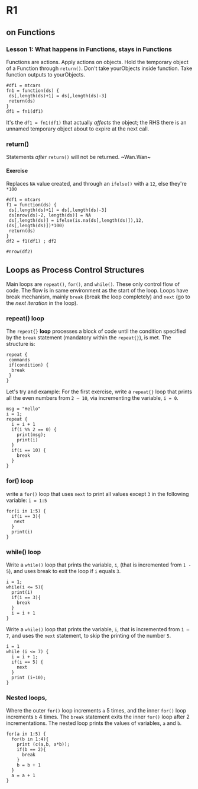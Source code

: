 # R1

## on Functions

### Lesson 1: What happens in Functions, stays in Functions
Functions are actions. Apply actions on objects. Hold the temporary object of a Function through `return()`. Don't take yourObjects inside function. Take function outputs to yourObjects.

```{r}
#df1 = mtcars 
fn1 = function(ds) {
 ds[,length(ds)+1] = ds[,length(ds)-3]
 return(ds)
}
df1 = fn1(df1)
```

It's the `df1 = fn1(df1)` that actually *affects* the object; the RHS there is an unnamed temporary object about to expire at the next call.

### return()
Statements *after* `return()` will not be returned. ~Wan.Wan~

#### Exercise 
Replaces `NA` value created, and through an `ifelse()` with a `12`, else they're `*100` 
```{r}
#df1 = mtcars
f1 = function(ds) {
 ds[,length(ds)+1] = ds[,length(ds)-3]
 ds[nrow(ds)-2, length(ds)] = NA
 ds[,length(ds)] = ifelse(is.na(ds[,length(ds)]),12, (ds[,length(ds)])*100)
 return(ds)
}
df2 = f1(df1) ; df2

#nrow(df2)
```

## Loops as Process Control Structures

Main loops are `repeat()`, `for()`, and `while()`. These only control flow of code. The flow is in same environment as the start of the loop.
Loops have break mechanism, mainly `break` (break the loop completely) and `next` (go to the *next iteration* in the loop).


### repeat() loop
The `repeat{}` **loop** processes a block of code until the condition specified by the `break` statement (mandatory within the `repeat{}`), is met. The structure  is:

```{r}
repeat {
 commands
 if(condition) {
  break
 }
}
```

Let's try and example: For the first exercise, write a `repeat{}` loop that prints all the even numbers from `2 – 10`, via incrementing the variable, `i = 0`.

```{r}
msg = "Hello"
i = 1;
repeat {
  i = i + 1
  if(i %% 2 == 0) {
    print(msg);
    print(i)
  }
  if(i == 10) {
    break
  }
}
```
### for() loop 
write a `for()` loop that uses `next` to print all values except `3` in the following variable: `i = 1:5`
```{r}
for(i in 1:5) {
  if(i == 3){
   next
  }
  print(i) 
}
```

### while() loop
Write a `while()` loop that prints the variable, `i`, (that is incremented from `1 - 5`), and uses break to exit the loop if `i` equals `3`.
```{r}
i = 1;
while(i <= 5){
  print(i)
  if(i == 3){
    break
  }
  i = i + 1
}

```
Write a `while()` loop that prints the variable, `i`, that is incremented from `1 – 7`, and uses the `next` statement, to skip the printing of the number `5`.
```{r}
i = 1
while (i <= 7) {
  i = i + 1;
  if(i == 5) {
    next
  }    
  print (i+10);
}
```

### Nested loops, 
Where the outer `for()` loop increments `a` 5 times, and the inner `for()` loop increments `b` 4 times. The `break` statement exits the inner `for()` loop after 2 incrementations. The nested loop prints the values of variables, `a` and `b`.
```{r}
for(a in 1:5) {
  for(b in 1:4){
    print (c(a,b, a*b));
    if(b == 2){
      break
    }
    b = b + 1  
  }
  a = a + 1  
}
```

